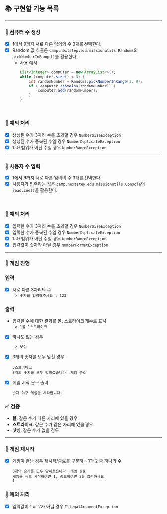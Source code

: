 ## 📚 구현할 기능 목록

---

### 📌 컴퓨터 수 생성
- [x] 1에서 9까지 서로 다른 임의의 수 3개를 선택한다.
- [x] Random 값 추출은 `camp.nextstep.edu.missionutils.Randoms`의 `pickNumberInRange()`를 활용한다.
    - 사용 예시
      ```java
      List<Integer> computer = new ArrayList<>();
      while (computer.size() < 3) {
          int randomNumber = Randoms.pickNumberInRange(1, 9);
          if (!computer.contains(randomNumber)) {
              computer.add(randomNumber);
          }
      }
      ```

<br>

### 🚫 예외 처리
- [x] 생성된 수가 3자리 수를 초과할 경우 ```NumberSizeException```
- [x] 생성된 수가 중복된 수일 경우 ```NumberDuplicateException```
- [x] 1~9 범위가 아닌 수일 경우 ```NumberRangeException```

---

### 📌 사용자 수 입력
- [x] 1에서 9까지 서로 다른 임의의 수 3개를 선택한다.
- [x] 사용자가 입력하는 값은 `camp.nextstep.edu.missionutils.Console`의 `readLine()`을 활용한다.

<br>

### 🚫 예외 처리
- [x] 입력한 수가 3자리 수를 초과할 경우 ```NumberSizeException```
- [x] 입력한 수가 중복된 수일 경우 ```NumberDuplicateException```
- [x] 1~9 범위가 아닌 수일 경우 ```NumberRangeException```
- [x] 입력값이 숫자가 아닐 경우 ```NumberFormatException```

---

### 📌 게임 진행
### 입력
- [x] 서로 다른 3자리의 수
    - ```숫자를 입력해주세요 : 123```

### 출력
- 입력한 수에 대한 결과를 볼, 스트라이크 개수로 표시
    - ```1볼 1스트라이크```

- [x] 하나도 없는 경우
    - ```낫싱```

- [x] 3개의 숫자를 모두 맞힐 경우
    ```
    3스트라이크
    3개의 숫자를 모두 맞히셨습니다! 게임 종료
    ```

- [x] 게임 시작 문구 출력
  ```
  숫자 야구 게임을 시작합니다.
  ``` 

### ✅ 검증
- **볼**: 같은 수가 다른 자리에 있을 경우
- **스트라이크**: 같은 수가 같은 자리에 있을 경우
- **낫싱**: 같은 수가 없을 경우

---

### 📌 게임 재시작
- [x] 게임이 끝난 경우 재시작/종료를 구분하는 1과 2 중 하나의 수
    ```
    3개의 숫자를 모두 맞히셨습니다! 게임 종료
    게임을 새로 시작하려면 1, 종료하려면 2를 입력하세요.
    1
    ```

### 🚫 예외 처리
- [x] 입력값이 1 or 2가 아닐 경우 ```IllegalArgumentException```